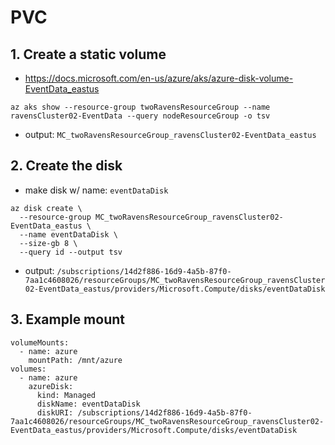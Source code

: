 
# PVC

## 1. Create a static volume
  - https://docs.microsoft.com/en-us/azure/aks/azure-disk-volume-EventData_eastus

```
az aks show --resource-group twoRavensResourceGroup --name ravensCluster02-EventData --query nodeResourceGroup -o tsv
```

- output: `MC_twoRavensResourceGroup_ravensCluster02-EventData_eastus`


## 2. Create the disk

- make disk w/ name: `eventDataDisk`

```
az disk create \
  --resource-group MC_twoRavensResourceGroup_ravensCluster02-EventData_eastus \
  --name eventDataDisk \
  --size-gb 8 \
  --query id --output tsv
```

- output: `/subscriptions/14d2f886-16d9-4a5b-87f0-7aa1c4608026/resourceGroups/MC_twoRavensResourceGroup_ravensCluster02-EventData_eastus/providers/Microsoft.Compute/disks/eventDataDisk`


## 3. Example mount

```
volumeMounts:
  - name: azure
    mountPath: /mnt/azure
volumes:
  - name: azure
    azureDisk:
      kind: Managed
      diskName: eventDataDisk
      diskURI: /subscriptions/14d2f886-16d9-4a5b-87f0-7aa1c4608026/resourceGroups/MC_twoRavensResourceGroup_ravensCluster02-EventData_eastus/providers/Microsoft.Compute/disks/eventDataDisk


```
